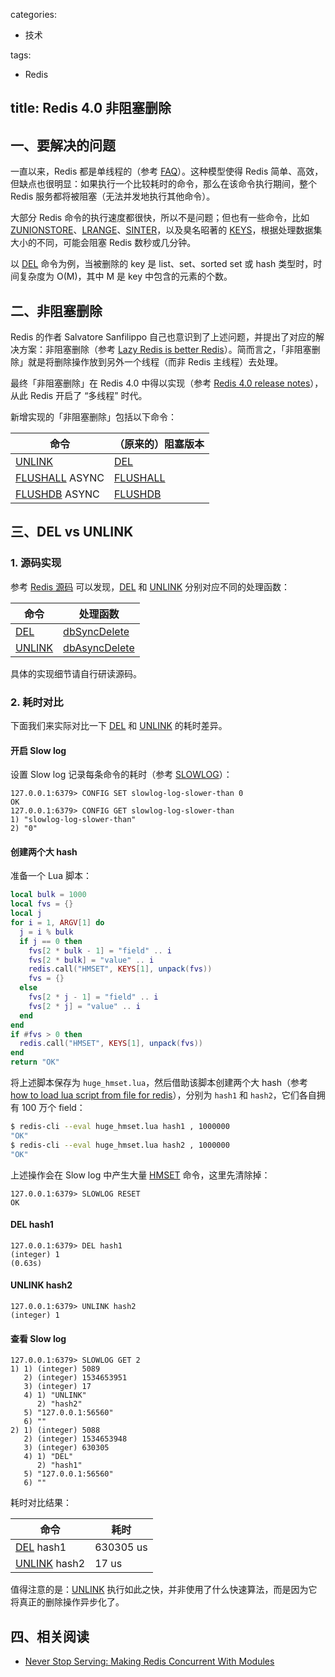 categories:
- 技术

tags:
- Redis

title: Redis 4.0 非阻塞删除
---

## 一、要解决的问题

一直以来，Redis 都是单线程的（参考 [FAQ][1]）。这种模型使得 Redis 简单、高效，但缺点也很明显：如果执行一个比较耗时的命令，那么在该命令执行期间，整个 Redis 服务都将被阻塞（无法并发地执行其他命令）。

大部分 Redis 命令的执行速度都很快，所以不是问题；但也有一些命令，比如 [ZUNIONSTORE][2]、[LRANGE][3]、[SINTER][4]，以及臭名昭著的 [KEYS][5]，根据处理数据集大小的不同，可能会阻塞 Redis 数秒或几分钟。

以 [DEL][6] 命令为例，当被删除的 key 是 list、set、sorted set 或 hash 类型时，时间复杂度为 O(M)，其中 M 是 key 中包含的元素的个数。


## 二、非阻塞删除

Redis 的作者 Salvatore Sanfilippo 自己也意识到了上述问题，并提出了对应的解决方案：非阻塞删除（参考 [Lazy Redis is better Redis][7]）。简而言之，「非阻塞删除」就是将删除操作放到另外一个线程（而非 Redis 主线程）去处理。

最终「非阻塞删除」在 Redis 4.0 中得以实现（参考 [Redis 4.0 release notes][8]），从此 Redis 开启了 “多线程” 时代。

新增实现的「非阻塞删除」包括以下命令：

| 命令 | （原来的）阻塞版本 |
| --- | --- |
| [UNLINK][9] | [DEL][6] |
| [FLUSHALL][10] ASYNC | [FLUSHALL][10] |
| [FLUSHDB][11] ASYNC | [FLUSHDB][11] |


## 三、DEL vs UNLINK

### 1. 源码实现

参考 [Redis 源码][12] 可以发现，[DEL][6] 和 [UNLINK][9] 分别对应不同的处理函数：

| 命令 | 处理函数 |
| --- | --- |
| [DEL][6] | [dbSyncDelete][13]
| [UNLINK][9] | [dbAsyncDelete][14]

具体的实现细节请自行研读源码。

### 2. 耗时对比

下面我们来实际对比一下 [DEL][6] 和 [UNLINK][9] 的耗时差异。

#### 开启 Slow log

设置 Slow log 记录每条命令的耗时（参考 [SLOWLOG][15]）：

```
127.0.0.1:6379> CONFIG SET slowlog-log-slower-than 0
OK
127.0.0.1:6379> CONFIG GET slowlog-log-slower-than
1) "slowlog-log-slower-than"
2) "0"
```

#### 创建两个大 hash

准备一个 Lua 脚本：

```lua
local bulk = 1000
local fvs = {}
local j
for i = 1, ARGV[1] do
  j = i % bulk
  if j == 0 then
    fvs[2 * bulk - 1] = "field" .. i
    fvs[2 * bulk] = "value" .. i
    redis.call("HMSET", KEYS[1], unpack(fvs))
    fvs = {}
  else
    fvs[2 * j - 1] = "field" .. i
    fvs[2 * j] = "value" .. i
  end
end
if #fvs > 0 then
  redis.call("HMSET", KEYS[1], unpack(fvs))
end
return "OK"
```

将上述脚本保存为 `huge_hmset.lua`，然后借助该脚本创建两个大 hash（参考 [how to load lua script from file for redis][16]），分别为 `hash1` 和 `hash2`，它们各自拥有 100 万个 field：

```bash
$ redis-cli --eval huge_hmset.lua hash1 , 1000000
"OK"
$ redis-cli --eval huge_hmset.lua hash2 , 1000000
"OK"
```

上述操作会在 Slow log 中产生大量 [HMSET][17] 命令，这里先清除掉：

```
127.0.0.1:6379> SLOWLOG RESET
OK
```

#### DEL hash1

```
127.0.0.1:6379> DEL hash1
(integer) 1
(0.63s)
```

#### UNLINK hash2

```
127.0.0.1:6379> UNLINK hash2
(integer) 1
```

#### 查看 Slow log

```
127.0.0.1:6379> SLOWLOG GET 2
1) 1) (integer) 5089
   2) (integer) 1534653951
   3) (integer) 17
   4) 1) "UNLINK"
      2) "hash2"
   5) "127.0.0.1:56560"
   6) ""
2) 1) (integer) 5088
   2) (integer) 1534653948
   3) (integer) 630305
   4) 1) "DEL"
      2) "hash1"
   5) "127.0.0.1:56560"
   6) ""
```

耗时对比结果：

| 命令 | 耗时 |
| --- | --- |
| [DEL][6] hash1 | 630305 us |
| [UNLINK][9] hash2 | 17 us |

值得注意的是：[UNLINK][9] 执行如此之快，并非使用了什么快速算法，而是因为它将真正的删除操作异步化了。


## 四、相关阅读

- [Never Stop Serving: Making Redis Concurrent With Modules][18]


[1]: https://redis.io/topics/faq#redis-is-single-threaded-how-can-i-exploit-multiple-cpu--cores
[2]: https://redis.io/commands/zunionstore
[3]: https://redis.io/commands/lrange
[4]: https://redis.io/commands/sinter
[5]: https://redis.io/commands/keys
[6]: https://redis.io/commands/del
[7]: http://antirez.com/news/93
[8]: https://raw.githubusercontent.com/antirez/redis/4.0/00-RELEASENOTES
[9]: https://redis.io/commands/unlink
[10]: https://redis.io/commands/flushall
[11]: https://redis.io/commands/flushdb
[12]: https://github.com/antirez/redis/blob/c7613cf34ed8f49681607d247cdf12a7e80cec94/src/db.c#L450-L475
[13]: https://github.com/antirez/redis/blob/c7613cf34ed8f49681607d247cdf12a7e80cec94/src/db.c#L261-L271
[14]: https://github.com/antirez/redis/blob/b0392e75ec37ffae0cb2277723168d8179861bef/src/lazyfree.c#L54-L91
[15]: https://redis.io/commands/slowlog
[16]: https://groups.google.com/d/msg/redis-db/0UzLhSkAziQ/H-35GJfqtisJ
[17]: https://redis.io/commands/hmset
[18]: https://redislabs.com/blog/making-redis-concurrent-with-modules/
